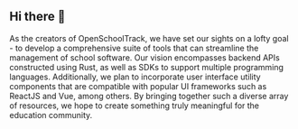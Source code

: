 ## Hi there 👋
As the creators of OpenSchoolTrack, we have set our sights on a lofty goal - to develop a comprehensive suite of tools that can streamline the management of school software. Our vision encompasses backend APIs constructed using Rust, as well as SDKs to support multiple programming languages. Additionally, we plan to incorporate user interface utility components that are compatible with popular UI frameworks such as ReactJS and Vue, among others. By bringing together such a diverse array of resources, we hope to create something truly meaningful for the education community.
